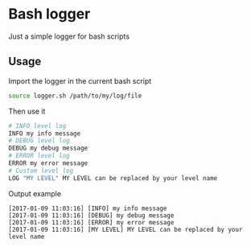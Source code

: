 # Bash logger
Just a simple logger for bash scripts
## Usage
Import the logger in the current bash script
```sh
source logger.sh /path/to/my/log/file
```
Then use it
```sh
# INFO level log
INFO my info message
# DEBUG level log
DEBUG my debug message
# ERROR level log
ERROR my error message
# Custom level log
LOG "MY LEVEL" MY LEVEL can be replaced by your level name
```
Output example
```
[2017-01-09 11:03:16] [INFO] my info message
[2017-01-09 11:03:16] [DEBUG] my debug message
[2017-01-09 11:03:16] [ERROR] my error message
[2017-01-09 11:03:16] [MY LEVEL] MY LEVEL can be replaced by your level name
```
